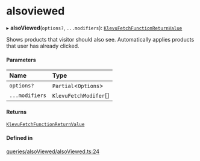 # alsoviewed
      
▸ **alsoViewed**(`options?`, `...modifiers`): [`KlevuFetchFunctionReturnValue`](klevufetchfunctionreturnvalue.md)

Shows products that visitor should also see. Automatically applies products that user has already clicked.

#### Parameters

| Name | Type |
| :------ | :------ |
| `options?` | `Partial`<`Options`\> |
| `...modifiers` | `KlevuFetchModifer`[] |

#### Returns

[`KlevuFetchFunctionReturnValue`](klevufetchfunctionreturnvalue.md)

#### Defined in

[queries/alsoViewed/alsoViewed.ts:24](https://github.com/klevultd/frontend-sdk/blob/492d3760/packages/klevu-core/src/queries/alsoViewed/alsoViewed.ts#L24)

